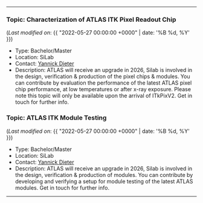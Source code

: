 ***

### Topic: Characterization of ATLAS ITK Pixel Readout Chip 

(_Last modified on_: {{ "2022-05-27 00:00:00 +0000" | date: '%B %d, %Y' }})

- Type: Bachelor/Master
- Location: SiLab
- Contact: [Yannick Dieter](mailto:dieter@physik.uni-bonn.de)
- Description: ATLAS will receive an upgrade in 2026, Silab is involved in the design, verification & production of the pixel chips & modules. You can contribute by evaluation the performance of the latest ATLAS pixel chip performance, at low temperatures or after x-ray exposure. Please note this topic will only be available upon the arrival of ITkPixV2. Get in touch for further info.

### Topic: ATLAS ITK Module Testing

(_Last modified on_: {{ "2022-05-27 00:00:00 +0000" | date: '%B %d, %Y' }})

- Type: Bachelor/Master
- Location: SiLab
- Contact: [Yannick Dieter](mailto:dieter@physik.uni-bonn.de)
- Description: ATLAS will receive an upgrade in 2026, Silab is involved in the design, verification & production of modules. You can contribute by developing and verifying a setup for module testing of the latest ATLAS modules. Get in touch for further info. 

*** 